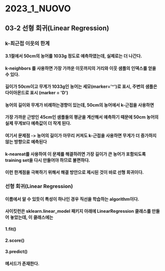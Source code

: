 # 2023_1_NUOVO

## 03-2 선형 회귀(Linear Regression)

### k-최근접 이웃의 한계

#### 3.1절에서 50cm의 농어를 1033g 정도로 예측하였는데, 실제로는 더 나간다.
#### k-neighbors 를 사용하면 가장 가까운 이웃까지의 거리와 이웃 샘플의 인덱스를 얻을 수 있다.
#### 길이가 50cm이고 무게가 1033g인 농어는 세모(marker='^')로 표시, 주변의 샘플은 다이아몬드로 표시 (marker = 'D')
#### 농어의 길이와 무게가 비례하는경향이 있는데, 50cm의 농어에서 k-근접을 사용하면 
#### 가장 가까운 근방인 45cm인 샘플들의 평균을 계산해서 예측하기 때문에 50cm 농어의 실제 무게보다 예측값이 더 작게 된다.
#### 여기서 문제점 -> 농어의 길이가 아무리 커져도 k-근접을 사용하면 무게가 더 증가하지 않는 방향으로 예측된다
#### k-neareat를 사용하여 이 문제를 해결하려면 가장 길이가 큰 농어가 포함되도록 training set을 다시 만들어야 하므로 불편하다.
#### 이런 한계점을 극복하기 위해서 해결 방안으로 제시된 것이 바로 선형 회귀이다.

### 선형 회귀(Linear Regression)

#### 이름에서 알 수 있듯이 특성이 하나인 경우 직선을 학습하는 algorithm이다.
#### 사이킷런은 sklearn.linear_model 패키지 아래에 LinearRegression 클래스를 만들어 놓았는데, 이 클래스에는 
#### 1.fit()
#### 2.score()
#### 3.predict()
#### 메서드가 존재한다.
